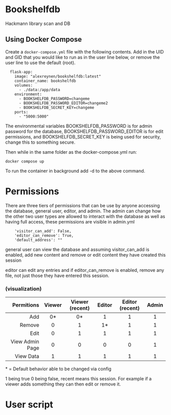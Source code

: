 # Bookshelfdb
Hackmann library scan and DB



## Using Docker Compose
Create a ```docker-compose.yml``` file with the following contents. Add in the UID and GID that you would like to run as in the user line below, or remove the user line to use the default (root).
```services:
  flask-app:
    image: "alexreynen/bookshelfdb:latest"
    container_name: bookshelfdb
    volumes:
      - ./data:/app/data
    environment:
      - BOOKSHELFDB_PASSWORD=changeme
      - BOOKSHELFDB_PASSWORD_EDITOR=changeme2
      - BOOKSHELFDB_SECRET_KEY=changeme
    ports:
      - "5000:5000"
```

The environmental variables BOOKSHELFDB_PASSWORD is for admin password for the database, BOOKSHELFDB_PASSWORD_EDITOR is for edit permissions, and BOOKSHELFDB_SECRET_KEY is being used for security, change this to something secure.


Then while in the same folder as the docker-compose.yml run:

```
docker compose up
```

To run the container in background add -d to the above command.


# Permissions

There are three tiers of permissions that can be use by anyone accessing the database, general user, editor, and admin. The admin can change how the other two user types are allowed to interact with the database as well as having full access, these permissions are visible in admin.yml
```
    'visitor_can_add': False,
    'editor_can_remove': True,
    'default_address': ""
```

general user can view the database and assuming visitor_can_add is enabled, add new content and remove or edit content they have created this session

editor can edit any entries and if editor_can_remove is enabled, remove any file, not just those they have entered this session.
### (visualization)
|     Permitions | Viewer | Viewer (recent) | Editor | Editor (recent) | Admin |
|---------------:|:------:|:---------------:|:------:|:---------------:|:-----:|
|            Add |   0*   |        0*       |   1    |        1        |   1   |
|         Remove |   0    |        1        |   1*   |        1        |   1   |
|           Edit |   0    |        1        |   1    |        1        |   1   |
|View Admin Page |   0    |        0        |   0    |        0        |   1   |
|      View Data |   1    |        1        |   1    |        1        |   1   |

\* = Default behavior able to be changed via config

1 being true 0 being false, recent means this session. For example if a viewer adds something they can then edit or remove it. 

# User script
